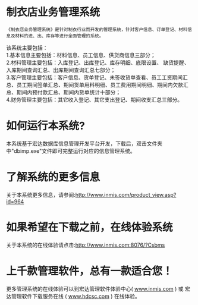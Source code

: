 # 制衣店业务管理系统

    《制衣店业务管理系统》是针对制衣行业而开发的管理系统，针对客户信息、订单登记、材料信息及材料的进、出、库存等进行全面管理的系统。  
该系统主要包括：  
1.基本信息主要包括：材料信息、员工信息、供货商信息三部分；   
2.材料管理主要包括：入库登记、出库登记、库存明细、底限设置、 缺货提醒、入库期间查询汇总、出库期间查询汇总七部分；  
3.客户管理主要包括：客户信息、货单登记、未签收货单查看、员工工资期间汇总、员工期间签单汇总、期间货单用料明细、员工费用期间明细、期间内欠款汇总、期间内预付款汇总、期间内货单统计十部分；  
4.财务管理主要包括：其它收入登记、其它支出登记、期间收支汇总三部分。  
     
# 如何运行本系统?

本系统基于宏达数据库信息管理开发平台开发，下载后，双击文件夹中"dbimp.exe"文件即可完整运行对应的信息管理系统。

# 了解系统的更多信息

关于本系统更多信息，请参阅:http://www.inmis.com/product_view.asp?id=964

# 如果希望在下载之前，在线体验系统

关于本系统的在线体验请点击:http://www.inmis.com:8076/?Csbms

# 上千款管理软件，总有一款适合您！

更多管理系统的在线体验可以到宏达管理软件体验中心( www.inmis.com ) 或 宏达管理软件下载服务在线 ( www.hdcsc.com ) 在线体验。


